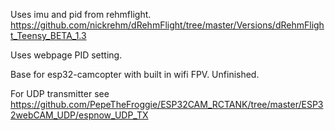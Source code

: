 Uses imu and pid from rehmflight.
https://github.com/nickrehm/dRehmFlight/tree/master/Versions/dRehmFlight_Teensy_BETA_1.3

Uses webpage PID setting.

Base for esp32-camcopter with built in wifi FPV. Unfinished.

For UDP transmitter see https://github.com/PepeTheFroggie/ESP32CAM_RCTANK/tree/master/ESP32webCAM_UDP/espnow_UDP_TX
